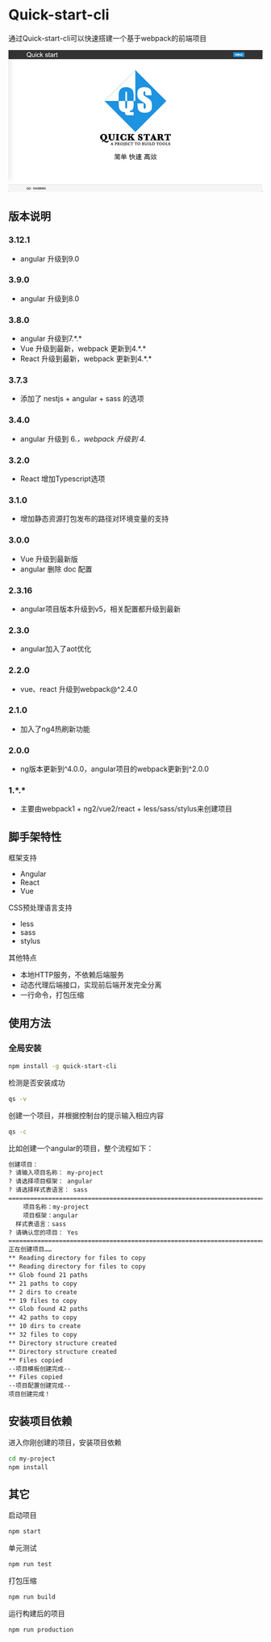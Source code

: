 # Quick-start-cli

通过Quick-start-cli可以快速搭建一个基于webpack的前端项目

![](./resource/banner.jpg)

## 版本说明

### 3.12.1
+ angular 升级到9.0

### 3.9.0
+ angular 升级到8.0

### 3.8.0
+ angular 升级到7.\*.\*
+ Vue 升级到最新，webpack 更新到4.\*.\*
+ React 升级到最新，webpack 更新到4.\*.\*

### 3.7.3
+ 添加了 nestjs + angular + sass 的选项

### 3.4.0
+ angular 升级到 6.*，webpack 升级到 4.*

### 3.2.0
+ React 增加Typescript选项

### 3.1.0
+ 增加静态资源打包发布的路径对环境变量的支持

### 3.0.0
+ Vue 升级到最新版  
+ angular 删除 doc 配置

### 2.3.16
+ angular项目版本升级到v5，相关配置都升级到最新

### 2.3.0
+ angular加入了aot优化

### 2.2.0
+ vue、react 升级到webpack@^2.4.0

### 2.1.0
+ 加入了ng4热刷新功能

### 2.0.0
+ ng版本更新到^4.0.0，angular项目的webpack更新到^2.0.0

### 1.\*.\*

+ 主要由webpack1 + ng2/vue2/react + less/sass/stylus来创建项目


## 脚手架特性
框架支持
- Angular
- React
- Vue

CSS预处理语言支持
- less
- sass
- stylus

其他特点
- 本地HTTP服务，不依赖后端服务
- 动态代理后端接口，实现前后端开发完全分离
- 一行命令，打包压缩

## 使用方法
### 全局安装
```bash
npm install -g quick-start-cli
```
检测是否安装成功
```bash
qs -v
```
创建一个项目，并根据控制台的提示输入相应内容
```bash
qs -c
```
比如创建一个angular的项目，整个流程如下：
```bash
创建项目：
? 请输入项目名称： my-project
? 请选择项目框架： angular
? 请选择样式表语言： sass
================================================================================
    项目名称：my-project
    项目框架：angular
  样式表语言：sass
? 请确认您的项目： Yes
================================================================================
正在创建项目……
** Reading directory for files to copy
** Reading directory for files to copy
** Glob found 21 paths
** 21 paths to copy
** 2 dirs to create
** 19 files to copy
** Glob found 42 paths
** 42 paths to copy
** 10 dirs to create
** 32 files to copy
** Directory structure created
** Directory structure created
** Files copied
--项目模板创建完成--
** Files copied
--项目配置创建完成--
项目创建完成！

```
## 安装项目依赖
进入你刚创建的项目，安装项目依赖
```bash
cd my-project
npm install
```

## 其它
启动项目
```bash
npm start
```
单元测试
```bash
npm run test
```
打包压缩
```bash
npm run build
```

运行构建后的项目
```bash
npm run production
```




